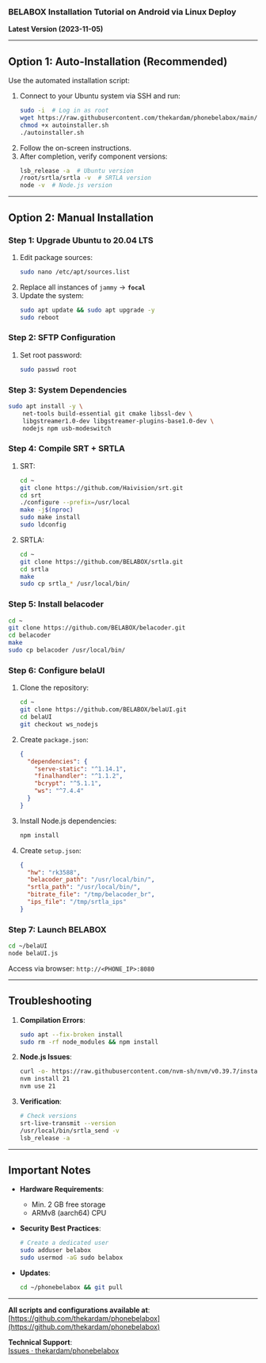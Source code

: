### **BELABOX Installation Tutorial on Android via Linux Deploy**  
**Latest Version (2023-11-05)**  

---

## **Option 1: Auto-Installation (Recommended)**  
Use the automated installation script:  

1. Connect to your Ubuntu system via SSH and run:  
   ```bash
   sudo -i  # Log in as root
   wget https://raw.githubusercontent.com/thekardam/phonebelabox/main/autoinstaller.sh
   chmod +x autoinstaller.sh
   ./autoinstaller.sh
   ```  
2. Follow the on-screen instructions.  
3. After completion, verify component versions:  
   ```bash
   lsb_release -a  # Ubuntu version
   /root/srtla/srtla -v  # SRTLA version
   node -v  # Node.js version
   ```  

---

## **Option 2: Manual Installation**  

### **Step 1: Upgrade Ubuntu to 20.04 LTS**  
1. Edit package sources:  
   ```bash
   sudo nano /etc/apt/sources.list
   ```  
2. Replace all instances of `jammy` → **`focal`**  
3. Update the system:  
   ```bash
   sudo apt update && sudo apt upgrade -y
   sudo reboot
   ```  

### **Step 2: SFTP Configuration**  
1. Set root password:  
   ```bash
   sudo passwd root
   ```  

### **Step 3: System Dependencies**  
```bash
sudo apt install -y \
    net-tools build-essential git cmake libssl-dev \
    libgstreamer1.0-dev libgstreamer-plugins-base1.0-dev \
    nodejs npm usb-modeswitch
```  

### **Step 4: Compile SRT + SRTLA**  
1. SRT:  
   ```bash
   cd ~
   git clone https://github.com/Haivision/srt.git
   cd srt
   ./configure --prefix=/usr/local
   make -j$(nproc)
   sudo make install
   sudo ldconfig
   ```  

2. SRTLA:  
   ```bash
   cd ~
   git clone https://github.com/BELABOX/srtla.git
   cd srtla
   make
   sudo cp srtla_* /usr/local/bin/
   ```  

### **Step 5: Install belacoder**  
```bash
cd ~
git clone https://github.com/BELABOX/belacoder.git
cd belacoder
make
sudo cp belacoder /usr/local/bin/
```  

### **Step 6: Configure belaUI**  
1. Clone the repository:  
   ```bash
   cd ~
   git clone https://github.com/BELABOX/belaUI.git
   cd belaUI
   git checkout ws_nodejs
   ```  

2. Create `package.json`:  
   ```json
   {
     "dependencies": {
       "serve-static": "^1.14.1",
       "finalhandler": "^1.1.2",
       "bcrypt": "^5.1.1",
       "ws": "^7.4.4"
     }
   }
   ```  

3. Install Node.js dependencies:  
   ```bash
   npm install
   ```  

4. Create `setup.json`:  
   ```json
   {
     "hw": "rk3588",
     "belacoder_path": "/usr/local/bin/",
     "srtla_path": "/usr/local/bin/",
     "bitrate_file": "/tmp/belacoder_br",
     "ips_file": "/tmp/srtla_ips"
   }
   ```  

### **Step 7: Launch BELABOX**  
```bash
cd ~/belaUI
node belaUI.js
```  
Access via browser: `http://<PHONE_IP>:8080`  

---

## **Troubleshooting**  
1. **Compilation Errors**:  
   ```bash
   sudo apt --fix-broken install
   sudo rm -rf node_modules && npm install
   ```  

2. **Node.js Issues**:  
   ```bash
   curl -o- https://raw.githubusercontent.com/nvm-sh/nvm/v0.39.7/install.sh | bash
   nvm install 21
   nvm use 21
   ```  

3. **Verification**:  
   ```bash
   # Check versions
   srt-live-transmit --version
   /usr/local/bin/srtla_send -v
   lsb_release -a
   ```  

---

## **Important Notes**  
- **Hardware Requirements**:  
  - Min. 2 GB free storage  
  - ARMv8 (aarch64) CPU  

- **Security Best Practices**:  
  ```bash
  # Create a dedicated user
  sudo adduser belabox
  sudo usermod -aG sudo belabox
  ```  

- **Updates**:  
  ```bash
  cd ~/phonebelabox && git pull
  ```  

---

**All scripts and configurations available at**:  
[https://github.com/thekardam/phonebelabox](https://github.com/thekardam/phonebelabox)  

**Technical Support**:  
[Issues · thekardam/phonebelabox](https://github.com/thekardam/phonebelabox/issues)
